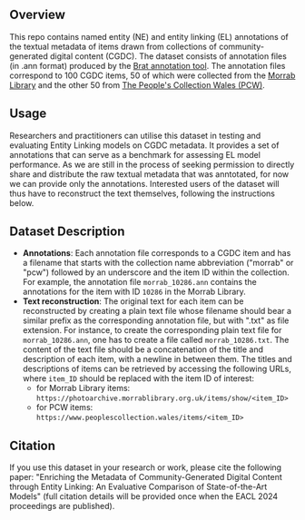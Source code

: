 ## Overview
This repo contains named entity (NE) and entity linking (EL) annotations of the textual metadata of items drawn from collections of community-generated digital content (CGDC). The dataset consists of annotation files (in .ann format) produced by the [Brat annotation tool](https://brat.nlplab.org). The annotation files correspond to 100 CGDC items, 50 of which were collected from the [Morrab Library](https://morrablibrary.org.uk/) and the other 50 from [The People's Collection Wales (PCW)](https://www.peoplescollection.wales/).

## Usage
Researchers and practitioners can utilise this dataset in testing and evaluating Entity Linking models on CGDC metadata. It provides a set of annotations that can serve as a benchmark for assessing EL model performance. As we are still in the process of seeking permission to directly share and distribute the raw textual metadata that was anntotated, for now we can provide only the annotations. Interested users of the dataset will thus have to reconstruct the text themselves, following the instructions below.

## Dataset Description
- **Annotations**: Each annotation file corresponds to a CGDC item and has a filename that starts with the collection name abbreviation ("morrab" or "pcw") followed by an underscore and the item ID within the collection. For example, the annotation file `morrab_10286.ann` contains the annotations for the item with ID `10286` in the Morrab Library. 
- **Text reconstruction**: The original text for each item can be reconstructed by creating a plain text file whose filename should bear a similar prefix as the corresponding annotation file, but with ".txt" as file extension. For instance, to create the corresponding plain text file for `morrab_10286.ann`, one has to create a file called `morrab_10286.txt`. The content of the text file should be a concatenation of the title and description of each item, with a newline in between them. The titles and descriptions of items can be retrieved by accessing the following URLs, where `item_ID` should be replaced with the item ID of interest:
  - for Morrab Library items: `https://photoarchive.morrablibrary.org.uk/items/show/<item_ID>`
  - for PCW items: `https://www.peoplescollection.wales/items/<item_ID>`

## Citation
If you use this dataset in your research or work, please cite the following paper:
"Enriching the Metadata of Community-Generated Digital Content through Entity Linking: An Evaluative Comparison of State-of-the-Art Models"
(full citation details will be provided once when the EACL 2024 proceedings are published).

